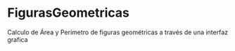 # FigurasGeometricas
Calculo de Área y Perímetro de figuras geométricas a través de una interfaz grafica
